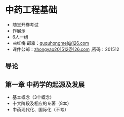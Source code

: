 # 中药工程基础

- 随堂开卷考试
- 作展示
- 6人一组
- 曲红梅 邮箱：ququhongmei@126.com
- 课件公邮：zhongyao201512@126.com ,密码：201512

## 导论

## 第一章 中药学的起源及发展

- 基本概念（3个概念）
- 十大阶段及相应的专著（8本）
- 中药现代化、国际化（不考）



 